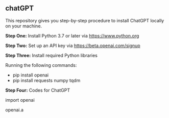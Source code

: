 ## chatGPT

This repository gives you step-by-step procedure to install ChatGPT locally on your machine. 

**Step One:** Install Python 3.7 or later via https://www.python.org

**Step Two:** Set up an API key via https://beta.openai.com/signup

**Step Three:** Install required Python libraries

Running the following commands: 

- pip install openai
- pip install requests numpy tqdm

**Step Four:** Codes for ChatGPT

import openai

openai.a


